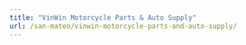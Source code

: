 ```yaml
---
title: "VinWin Motorcycle Parts & Auto Supply"
url: /san-mateo/vinwin-motorcycle-parts-and-auto-supply/
---
```

